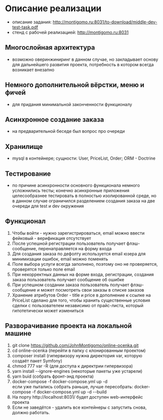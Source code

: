 # Описание реализации
  - описание задания: http://montigomo.ru:8031/to-download/middle-dev-test-task.pdf
  - стенд с рабочей реализацией: http://montigomo.ru:8031

## Многослойная архитектура
  - возможно оверинжиниринг в данном случае, но закладывает основу для дальнейшего развития проекта, потребность в котором всегда возникает внезапно</p>

## Немного дополнительной вёрстки, меню и фичей
  - для придания минимальной законченности функционалу

## Асинхронное создание заказа
   - на предварительной беседе был вопрос про очереди

## Хранилище
  - mysql в контейнере; сущности: User, PriceList, Order; ORM - Doctrine</p>

## Тестирование
  - по причине асинхронности основного функционала немного усложнились тесты;
  конечно асинхронные приложения целесообразнее тестировать в полностью изолированной среде,
  но в данном случае ограничился разделением создания заказа на две очереди для test и dev окружения</p>

## Функционал

1. Чтобы войти - нужно зарегистрироваться, email можно ввести фейковый - верификация отсутствует
2. После успешной регистрации пользователь получает флэш-сообщение, перенаправляется на форму входа
3. Для создания заказа по дефолту используется email юзера для минимизации ошибок, email можно поменять
4. Поле выбора услуги всегда заполнено, поэтому оно не проверяется, проверятся только поле email
5. При некорректных данных на форме входа, регистрации, создания заказа пользователь получает сообщение об ошибке
6. При успешном создании заказа пользователь получает флэш-сообщение и может посмотреть свои заказы в списке заказов
7. Хранение атрибутов Order - title и price в дополнение к ссылке на PriceList сделано для того,
чтобы хранить существенные условия сделки с пользователем независимо от прайс-листа,
который гипотетически может измениться


## Разворачивание проекта на локальной машине

1. git clone https://github.com/JohnMontigomo/online-ocenka.git
2. cd online-ocenka (перейти в папку с клонированным проектом)
3. composer install (гипервизору нужна директория var, которую создаёт пакет Symfony)
4. chmod 777 var -R (для доступа к директрии гипервизора)
5. yarn install --ignore-engines (некоторые пакеты уже устарели)
6. yarn buid (собрать фронт-энд проекта)
7. docker-compose -f docker-compose.yml up -d  
   если уже пытались собрать раньше, лучше пересобрать: docker-compose -f docker-compose.yml up -d --build
8. На порту http://localhost:8031/ будет доступен web-интерфейс проекта
9. Если не заведётся - удалить все контейнеры с запустить снова, должно работать.  